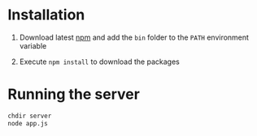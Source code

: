 # Installation

1. Download latest [npm](https://nodejs.org/en/) and add the `bin` folder to the
`PATH` environment variable

2. Execute `npm install` to download the packages

# Running the server

```sh
chdir server
node app.js
```
